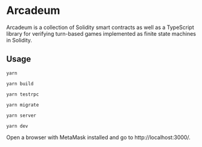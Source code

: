 # Arcadeum

Arcadeum is a collection of Solidity smart contracts as well as a TypeScript library for verifying turn-based games implemented as finite state machines in Solidity.

## Usage

```yarn```

```yarn build```

```yarn testrpc```

```yarn migrate```

```yarn server```

```yarn dev```

Open a browser with MetaMask installed and go to http://localhost:3000/.
